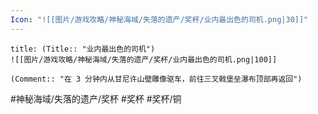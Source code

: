 ```yaml
---
Icon: "![[图片/游戏攻略/神秘海域/失落的遗产/奖杯/业内最出色的司机.png|30]]"
---
```

```ad-common-bronze-trophy
title: (Title:: "业内最出色的司机")
![[图片/游戏攻略/神秘海域/失落的遗产/奖杯/业内最出色的司机.png|100]]

(Comment:: "在 3 分钟内从甘尼许山壁雕像驱车，前往三叉戟堡垒瀑布顶部再返回")
```

#神秘海域/失落的遗产/奖杯 #奖杯 #奖杯/铜

